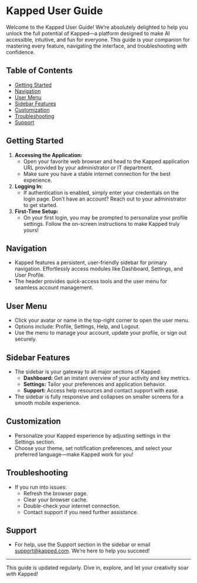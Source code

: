 # Kapped User Guide

Welcome to the Kapped User Guide! We’re absolutely delighted to help you unlock the full potential of Kapped—a platform designed to make AI accessible, intuitive, and fun for everyone. This guide is your companion for mastering every feature, navigating the interface, and troubleshooting with confidence.

## Table of Contents

- [Getting Started](#getting-started)
- [Navigation](#navigation)
- [User Menu](#user-menu)
- [Sidebar Features](#sidebar-features)
- [Customization](#customization)
- [Troubleshooting](#troubleshooting)
- [Support](#support)

## Getting Started

1. **Accessing the Application:**
   - Open your favorite web browser and head to the Kapped application URL provided by your administrator or IT department.
   - Make sure you have a stable internet connection for the best experience.
2. **Logging In:**
   - If authentication is enabled, simply enter your credentials on the login page. Don’t have an account? Reach out to your administrator to get started.
3. **First-Time Setup:**
   - On your first login, you may be prompted to personalize your profile settings. Follow the on-screen instructions to make Kapped truly yours!

## Navigation

- Kapped features a persistent, user-friendly sidebar for primary navigation. Effortlessly access modules like Dashboard, Settings, and User Profile.
- The header provides quick-access tools and the user menu for seamless account management.

## User Menu

- Click your avatar or name in the top-right corner to open the user menu.
- Options include: Profile, Settings, Help, and Logout.
- Use the menu to manage your account, update your profile, or sign out securely.

## Sidebar Features

- The sidebar is your gateway to all major sections of Kapped:
  - **Dashboard:** Get an instant overview of your activity and key metrics.
  - **Settings:** Tailor your preferences and application behavior.
  - **Support:** Access help resources and contact support with ease.
- The sidebar is fully responsive and collapses on smaller screens for a smooth mobile experience.

## Customization

- Personalize your Kapped experience by adjusting settings in the Settings section.
- Choose your theme, set notification preferences, and select your preferred language—make Kapped work for you!

## Troubleshooting

- If you run into issues:
  - Refresh the browser page.
  - Clear your browser cache.
  - Double-check your internet connection.
  - Contact support if you need further assistance.

## Support

- For help, use the Support section in the sidebar or email support@kapped.com. We’re here to help you succeed!

---

This guide is updated regularly. Dive in, explore, and let your creativity soar with Kapped!
